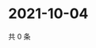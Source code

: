 # 2021-10-04

共 0 条

<!-- BEGIN WEIBO -->
<!-- 最后更新时间 Mon Oct 04 2021 23:11:44 GMT+0800 (China Standard Time) -->

<!-- END WEIBO -->
